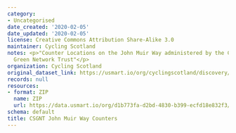 ```yaml
---
category:
- Uncategorised
date_created: '2020-02-05'
date_updated: '2020-02-05'
license: Creative Commons Attribution Share-Alike 3.0
maintainer: Cycling Scotland
notes: <p>"Counter Locations on the John Muir Way administered by the Central Scotland
  Green Network Trust"</p>
organization: Cycling Scotland
original_dataset_link: https://usmart.io/org/cyclingscotland/discovery/discovery-view-detail/f15da707-ae6a-4899-9d94-68e709e6160a
records: null
resources:
- format: ZIP
  name: ZIP
  url: https://data.usmart.io/org/d1b773fa-d2bd-4830-b399-ecfd18e832f3/resource?resourceGUID=6c02dce2-4593-45d9-baa0-477b7fb5e7ce
schema: default
title: CSGNT John Muir Way Counters
---
```

